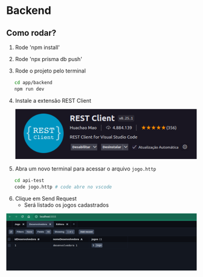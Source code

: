 # Backend

## Como rodar?

1. Rode 'npm install'

2. Rode 'npx prisma db push'

3. Rode o projeto pelo terminal

```sh
   cd app/backend
   npm run dev
   ```

4. Instale a extensão REST Client

   ![alt text](./img/rest-client.png)

5. Abra um novo terminal para acessar o arquivo `jogo.http`

```sh
   cd api-test
   code jogo.http # code abre no vscode
   ```

6. Clique em Send Request
    - Será listado os jogos cadastrados

![alt text](./img/prisma-studio.png)
